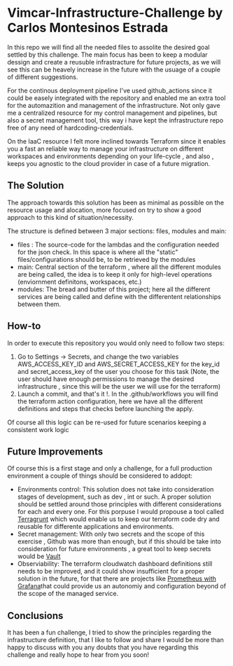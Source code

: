 # Vimcar-Infrastructure-Challenge by Carlos Montesinos Estrada

In this repo we will find all the needed files to assolite the desired goal settled by this challenge. The main focus has been to keep a modular dessign and create a reusuble infrastracture for future projects, as we will see this can be heavely increase in the future with the usuage of a couple of different suggestions.

For the continous deployment pipeline I've used github_actions since it could be easely integrated with the repository and enabled me an extra tool for the automazition and management of the infrastructure. Not only gave me a centralized resource for my control management and pipelines, but also a secret management tool, this way i have kept the infrastructure repo free of any  need of hardcoding-credentials.

On the IaaC resource I felt more inclined towards Terraform since it enables you a fast an reliable way to manage your infrastructure on different workspaces and environments depending on your life-cycle , and also , keeps you agnostic to the cloud provider in case of a future migration.

## The Solution

The approach towards this solution has been as minimal as possible on the resource usage and alocation, more focused on try to show a good approach to this kind of situation/necessity.

The structure is defined between 3 major sections: files, modules and main:

- files : The source-code for the lambdas and the configuration needed for the json check. In this space is where all the "static" files/configurations should be, to be retrieved by the modules
- main: Central section of the terraform , where all the different modules are being called, the idea is to keep it only for high-level operations (enviornment definitons, workspaces, etc.)
- modules: The bread and butter of this project; here all the different services are being called and define with the differentent relationships between them.


## How-to
In order to execute this repository you would only need to follow two steps:

1. Go to Settings -> Secrets, and change the two variables AWS_ACCESS_KEY_ID and AWS_SECRET_ACCESS_KEY for the key_id and secret_access_key of the user you choose for this task (Note, the user should have enough permissions to manage the desired infrastructure , since this will be the user we will use for the terraform)
2. Launch a commit, and that's it !. In the .github/workflows you will find the terraform action configuration, here we have all the different definitions and steps that checks before launching the apply.

Of course all this logic can be re-used for future scenarios keeping a consistent work logic

## Future Improvements 

Of course this is a first stage and only a challenge, for a full production environment a couple of things should be considered to addopt:

- Environments control: This solution does not take into consideration stages of development, such as dev , int or such. A proper solution should be settled around those principles with different considerations for each and every one. For this porpuse I would propouse a tool called [Terragrunt](https://terragrunt.gruntwork.io/ "Terragrunt") which would enable us to keep our terraform code dry and reusable for differente applications and environments.
- Secret management: With only two secrets and the scope of this exercise , Github was more than enough, but if this should be take into consideration for future environments , a great tool to keep secrets would be [Vault](https://www.vaultproject.io/ "Vault")
- Observiability: The terraform cloudwatch dashboard definitions still needs to be improved, and it could show insufficient for a proper solution in the future, for that there are projects like [Prometheus with Grafana](https://prometheus.io/docs/visualization/grafana/ "Prometheus with Grafana")that could provide us an autonomiy and configuration beyond of the scope of the managed service.

## Conclusions

It has been a fun challenge, I tried to show the principles regarding the infrastructure definition, that I like to follow and share  I would be more than happy to discuss with you any doubts that you have regarding this challenge and really hope to hear from you soon!
